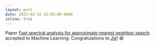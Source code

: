 ```yaml
---
layout: post
date: 2022-03-12 15:59:00-0400
inline: true
---
```


Paper <a href="https://link.springer.com/article/10.1007/s10994-021-06124-1">Fast spectral analysis for approximate nearest neighbor search</a> accepted to Machine Learning. Congratulations to <a href="https://sites.google.com/site/jieshensjtu/">Jie</a>! :smile:
